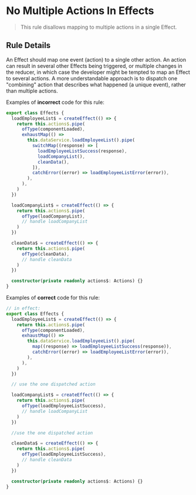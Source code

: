 # No Multiple Actions In Effects

> This rule disallows mapping to multiple actions in a single Effect.

## Rule Details

An Effect should map one event (action) to a single other action.
An action can result in several other Effects being triggered, or multiple changes in the reducer, in which case the developer might be tempted to map an Effect to several actions. A more understandable approach is to dispatch one "combining" action that describes what happened (a unique event), rather than multiple actions.

Examples of **incorrect** code for this rule:

```ts
export class Effects {
  loadEmployeeList$ = createEffect(() => {
    return this.actions$.pipe(
      ofType(componentLoaded),
      exhaustMap(() =>
        this.dataService.loadEmployeeList().pipe(
          switchMap((response) => [
            loadEmployeeListSuccess(response),
            loadCompanyList(),
            cleanData(),
          ]),
          catchError((error) => loadEmployeeListError(error)),
        ),
      ),
    )
  })

  loadCompanyList$ = createEffect(() => {
    return this.actions$.pipe(
      ofType(loadCompanyList),
      // handle loadCompanyList
    )
  })

  cleanData$ = createEffect(() => {
    return this.actions$.pipe(
      ofType(cleanData),
      // handle cleanData
    )
  })

  constructor(private readonly actions$: Actions) {}
}
```

Examples of **correct** code for this rule:

```ts
// in effect:
export class Effects {
  loadEmployeeList$ = createEffect(() => {
    return this.actions$.pipe(
      ofType(componentLoaded),
      exhaustMap(() =>
        this.dataService.loadEmployeeList().pipe(
          map((response) => loadEmployeeListSuccess(response)),
          catchError((error) => loadEmployeeListError(error)),
        ),
      ),
    )
  })

  // use the one dispatched action

  loadCompanyList$ = createEffect(() => {
    return this.actions$.pipe(
      ofType(loadEmployeeListSuccess),
      // handle loadCompanyList
    )
  })

  //use the one dispatched action

  cleanData$ = createEffect(() => {
    return this.actions$.pipe(
      ofType(loadEmployeeListSuccess),
      // handle cleanData
    )
  })

  constructor(private readonly actions$: Actions) {}
}
```
